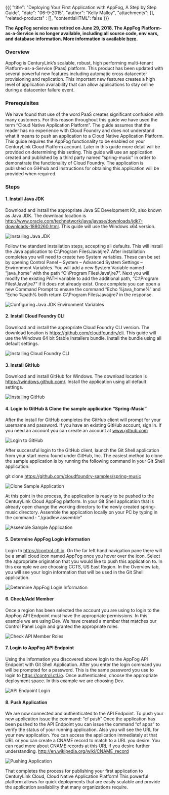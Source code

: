 {{{
  "title": "Deploying Your First Application with AppFog, A Step by Step Guide",
  "date": "06-9-2015",
  "author": "Kelly Malloy",
  "attachments": [],
  "related-products" : [],
  "contentIsHTML": false
}}}

<strong>The AppFog service was retired on June 29, 2018. The AppFog Platform-as-a-Service is no longer available, including all source code, env vars, and database information. More information is available [here](../AppFog/appfog-retirement-guide.md).</strong>

### Overview

AppFog is CenturyLink’s scalable, robust, high performing multi-tenant Platform-as-a-Service (Paas) platform.  This product has been updated with several powerful new features including automatic cross datacenter provisioning and replication.  This important new features creates a high level of application availability that can allow applications to stay online during a datacenter failure event.

### Prerequisites

We have found that use of the word PaaS creates significant confusion with many customers. For this reason throughout this guide we have used the term “Cloud Native Application Platform”.  The guide assumes that the reader has no experience with Cloud Foundry and does not understand what it means to push an application to a Cloud Native Application Platform.  This guide requires the AppFog functionality to be enabled on your CenturyLink Cloud Platform account.  Later in this guide more detail will be provided on determining this setting.  This guide will use an application created and published by a third party named “spring-music” in order to demonstrate the functionality of Cloud Foundry.  The application is published on GiHhub and instructions for obtaining this application will be provided when required.

### Steps

#### 1. Install Java JDK

Download and install the appropriate Java SE Development Kit, also known as Java JDK.  The download location is http://www.oracle.com/technetwork/java/javase/downloads/jdk7-downloads-1880260.html.  This guide will use the Windows x64 version.

![Installing Java JDK](../images/Deploying-Your-First-Application-to-AppFog-Step-By-Step-01.png)

Follow the standard installation steps, accepting all defaults.  This will install the Java application to C:\Program Files\Java\jre7.  After installation completes you will need to create two System variables.  These can be set by opening Control Panel – System – Advanced System Settings – Environment Variables.  You will add a new System Variable named “java_home” with the path “C:\Program Files\Java\jre7”.  Next you will modify the existing PATH variable to add the additional path, “C:\Program Files\Java\jre7” if it does not already exist.  Once complete you can open a new Command Prompt to ensure the command “Echo %java_home%” and “Echo %path% both return C:\Program Files\Java\jre7 in the response.

![Configuring Java JDK Environment Variables](../images/Deploying-Your-First-Application-to-AppFog-Step-By-Step-02.png)

#### 2.	Install Cloud Foundry CLI

Download and install the appropriate Cloud Foundry CLI version.  The download location is https://github.com/cloudfoundry/cli.  This guide will use the Windows 64 bit Stable Installers bundle.  Install the bundle using all default settings.

![Installing Cloud Foundry CLI](../images/Deploying-Your-First-Application-to-AppFog-Step-By-Step-03.png)

#### 3. Install GitHub

Download and install GitHub for Windows.  The download location is https://windows.github.com/. Install the application using all default settings.  

![Installing GitHub](../images/Deploying-Your-First-Application-to-AppFog-Step-By-Step-04.png)

#### 4.	Login to GitHub & Clone the sample application “Spring-Music”

After the install for GitHub completes the GitHub client will prompt for your username and password.  If you have an existing GitHub account, sign in.  If you need an account you can create an account at www.github.com

![Login to GitHub](../images/Deploying-Your-First-Application-to-AppFog-Step-By-Step-05.png)

After successful login to the GitHub client, launch the Git Shell application from your start menu found under GitHub, Inc.  The easiest method to clone the sample application is by running the following command in your Git Shell application:

git clone https://github.com/cloudfoundry-samples/spring-music

![Clone Sample Application](../images/Deploying-Your-First-Application-to-AppFog-Step-By-Step-06.png)

At this point in the process, the application is ready to be pushed to the CenturyLink Cloud AppFog platform.  In your Git Shell application that is already open change the working directory to the newly created spring-music directory.  Assemble the application locally on your PC by typing in the command : “./gradlew assemble”

![Assemble Sample Application](../images/Deploying-Your-First-Application-to-AppFog-Step-By-Step-07.png)

#### 5. Determine AppFog Login information

Login to https://control.ctl.io.   On the far left hand navigation pane there will be a small cloud icon named AppFog once you hover over the icon.  Select the appropriate origination that you would like to push this application to.  In this example we are choosing CCTS, US East Region.  In the Overview tab, you will see your login information that will be used in the Git Shell application.

![Determine AppFog Login Information](../images/Deploying-Your-First-Application-to-AppFog-Step-By-Step-08.png)

#### 6. Check/Add Member

Once a region has been selected the account you are using to login to the AppFog API Endpoint must have the appropriate permissions.  In this example we are using Dev.  We have created a member that matches our Control Panel Login and granted the appropriate roles.

![Check API Member Roles](../images/Deploying-Your-First-Application-to-AppFog-Step-By-Step-10.png)

#### 7. Login to AppFog API Endpoint

Using the information you discovered above login to the AppFog API Endpoint with Git Shell Application.  After you enter the login command you will be prompted for a password.  This is the same password you use to login to https://control.ctl.io.  Once authenticated, choose the appropriate deployment space.  In this example we are choosing Dev.

![API Endpoint Login](../images/Deploying-Your-First-Application-to-AppFog-Step-By-Step-09.png)

#### 8. Push Application

We are now connected and authenticated to the API Endpoint.  To push your new application issue the command:
“cf push”
Once the application has been pushed to the API Endpoint you can issue the command “cf apps” to verify the status of your running application.  Also you will see the URL for your new application.  You can access the application immediately at that URL or you can create a CNAME record to match to a URL you desire.  You can read more about CNAME records at this URL if you desire further understanding.  http://en.wikipedia.org/wiki/CNAME_record

![Pushing Application ](../images/Deploying-Your-First-Application-to-AppFog-Step-By-Step-11.png)

That completes the process for publishing your first application to CenturyLink Cloud, Cloud Native Application Platform!  This powerful platform allows for quick deployments that are easily scalable and provide the application availability that many organizations require.
